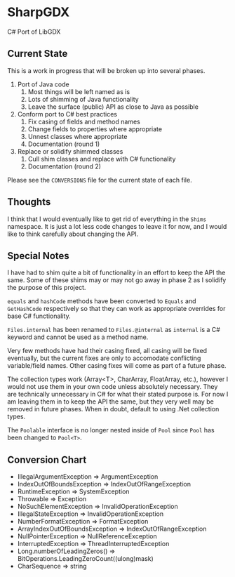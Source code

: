 # SharpGDX

C# Port of LibGDX

## Current State

This is a work in progress that will be broken up into several phases.

1. Port of Java code
    1. Most things will be left named as is
    2. Lots of shimming of Java functionality
    3. Leave the surface (public) API as close to Java as possible
1. Conform port to C# best practices
    1. Fix casing of fields and method names
    2. Change fields to properties where appropriate
    3. Unnest classes where appropriate
    4. Documentation (round 1)
3. Replace or solidify shimmed classes
    1. Cull shim classes and replace with C# functionality
    2. Documentation (round 2)

Please see the `CONVERSIONS` file for the current state of each file.

## Thoughts

I think that I would eventually like to get rid of everything in the `Shims` namespace. It is just a lot less code changes to leave it for now, and I would like to think carefully about changing the API.

## Special Notes

I have had to shim quite a bit of functionality in an effort to keep the API the same. Some of these shims may or may not go away in phase 2 as I solidify the purpose of this project.

`equals` and `hashCode` methods have been converted to `Equals` and `GetHashCode` respectively so that they can work as appropriate overrides for base C# functionality.

`Files.internal` has been renamed to `Files.@internal` as `internal` is a C# keyword and cannot be used as a method name.

Very few methods have had their casing fixed, all casing will be fixed eventually, but the current fixes are only to accomodate conflicting variable/field names. Other casing fixes will come as part of a future phase.

The collection types work (Array\<T\>, CharArray, FloatArray, etc.), however I would not use them in your own code unless absolutely necessary. They are technically unnecessary in C# for what their stated purpose is. For now I am leaving them in to keep the API the same, but they very well may be removed in future phases. When in doubt, default to using .Net collection types.

The `Poolable` interface is no longer nested inside of `Pool` since `Pool` has been changed to `Pool<T>`.

## Conversion Chart

- IllegalArgumentException => ArgumentException
- IndexOutOfBoundsException => IndexOutOfRangeException
- RuntimeException => SystemException
- Throwable => Exception
- NoSuchElementException => InvalidOperationException
- IllegalStateException => InvalidOperationException
- NumberFormatException => FormatException
- ArrayIndexOutOfBoundsException => IndexOutOfRangeException
- NullPointerException => NullReferenceException
- InterruptedException => ThreadInterruptedException
- Long.numberOfLeadingZeros() => BitOperations.LeadingZeroCount((ulong)mask)
- CharSequence => string